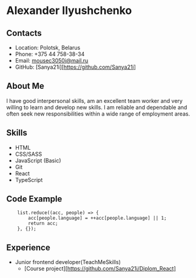 # Alexander Ilyushchenko
## Contacts
* Location: Polotsk, Belarus
* Phone: +375 44 758-38-34
* Email: mousec3050i@mail.ru
* GitHub: [Sanya21i][https://github.com/Sanya21i]
## About Me
I have good interpersonal skills, am an excellent team worker and very willing to learn and develop new skills.
I am reliable and dependable and often seek new responsibilities within a wide range of employment areas.
## Skills
* HTML
* CSS/SASS
* JavaScript (Basic)
* Git
* React
* TypeScript
## Code Example
```const countLanguages = (list) =>
	list.reduce((acc, people) => {
		acc[people.language] = ++acc[people.language] || 1;
		return acc;
	}, {});
```
## Experience
* Junior frontend developer(TeachMeSkills)
	* [Сourse project][https://github.com/Sanya21i/Diplom_React]